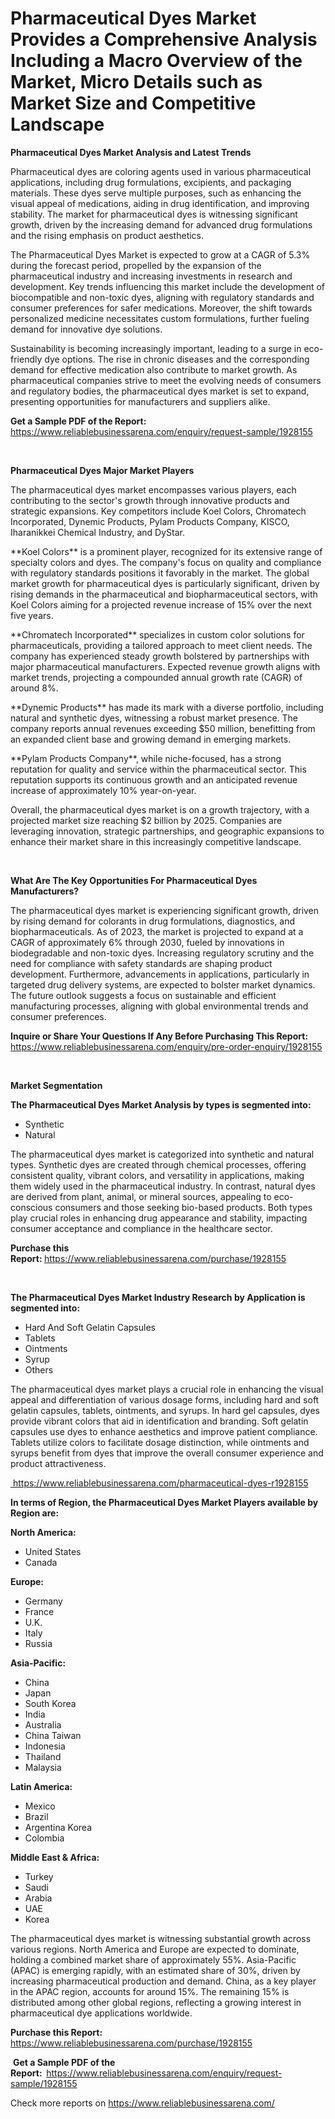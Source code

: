 <p><h1>Pharmaceutical Dyes Market Provides a Comprehensive Analysis Including a Macro Overview of the Market, Micro Details such as Market Size and Competitive Landscape</h1></p><p><strong>Pharmaceutical Dyes Market Analysis and Latest Trends</strong></p>
<p><p>Pharmaceutical dyes are coloring agents used in various pharmaceutical applications, including drug formulations, excipients, and packaging materials. These dyes serve multiple purposes, such as enhancing the visual appeal of medications, aiding in drug identification, and improving stability. The market for pharmaceutical dyes is witnessing significant growth, driven by the increasing demand for advanced drug formulations and the rising emphasis on product aesthetics.</p><p>The Pharmaceutical Dyes Market is expected to grow at a CAGR of 5.3% during the forecast period, propelled by the expansion of the pharmaceutical industry and increasing investments in research and development. Key trends influencing this market include the development of biocompatible and non-toxic dyes, aligning with regulatory standards and consumer preferences for safer medications. Moreover, the shift towards personalized medicine necessitates custom formulations, further fueling demand for innovative dye solutions.</p><p>Sustainability is becoming increasingly important, leading to a surge in eco-friendly dye options. The rise in chronic diseases and the corresponding demand for effective medication also contribute to market growth. As pharmaceutical companies strive to meet the evolving needs of consumers and regulatory bodies, the pharmaceutical dyes market is set to expand, presenting opportunities for manufacturers and suppliers alike.</p></p>
<p><strong>Get a Sample PDF of the Report:&nbsp;</strong> <a href="https://www.reliablebusinessarena.com/enquiry/request-sample/1928155?utm_campaign=3457&utm_medium=2&utm_source=Github&utm_content=ia&utm_term=29032025&utm_id=pharmaceutical-dyes">https://www.reliablebusinessarena.com/enquiry/request-sample/1928155</a></p>
<p>&nbsp;</p>
<p><strong>Pharmaceutical Dyes Major Market Players</strong></p>
<p><p>The pharmaceutical dyes market encompasses various players, each contributing to the sector's growth through innovative products and strategic expansions. Key competitors include Koel Colors, Chromatech Incorporated, Dynemic Products, Pylam Products Company, KISCO, Iharanikkei Chemical Industry, and DyStar.</p><p>**Koel Colors** is a prominent player, recognized for its extensive range of specialty colors and dyes. The company's focus on quality and compliance with regulatory standards positions it favorably in the market. The global market growth for pharmaceutical dyes is particularly significant, driven by rising demands in the pharmaceutical and biopharmaceutical sectors, with Koel Colors aiming for a projected revenue increase of 15% over the next five years.</p><p>**Chromatech Incorporated** specializes in custom color solutions for pharmaceuticals, providing a tailored approach to meet client needs. The company has experienced steady growth bolstered by partnerships with major pharmaceutical manufacturers. Expected revenue growth aligns with market trends, projecting a compounded annual growth rate (CAGR) of around 8%.</p><p>**Dynemic Products** has made its mark with a diverse portfolio, including natural and synthetic dyes, witnessing a robust market presence. The company reports annual revenues exceeding $50 million, benefitting from an expanded client base and growing demand in emerging markets.</p><p>**Pylam Products Company**, while niche-focused, has a strong reputation for quality and service within the pharmaceutical sector. This reputation supports its continuous growth and an anticipated revenue increase of approximately 10% year-on-year.</p><p>Overall, the pharmaceutical dyes market is on a growth trajectory, with a projected market size reaching $2 billion by 2025. Companies are leveraging innovation, strategic partnerships, and geographic expansions to enhance their market share in this increasingly competitive landscape.</p></p>
<p>&nbsp;</p>
<p><strong>What Are The Key Opportunities For Pharmaceutical Dyes Manufacturers?</strong></p>
<p><p>The pharmaceutical dyes market is experiencing significant growth, driven by rising demand for colorants in drug formulations, diagnostics, and biopharmaceuticals. As of 2023, the market is projected to expand at a CAGR of approximately 6% through 2030, fueled by innovations in biodegradable and non-toxic dyes. Increasing regulatory scrutiny and the need for compliance with safety standards are shaping product development. Furthermore, advancements in applications, particularly in targeted drug delivery systems, are expected to bolster market dynamics. The future outlook suggests a focus on sustainable and efficient manufacturing processes, aligning with global environmental trends and consumer preferences.</p></p>
<p><strong>Inquire or Share Your Questions If Any Before Purchasing This Report:</strong> <a href="https://www.reliablebusinessarena.com/enquiry/pre-order-enquiry/1928155?utm_campaign=3457&utm_medium=2&utm_source=Github&utm_content=ia&utm_term=29032025&utm_id=pharmaceutical-dyes">https://www.reliablebusinessarena.com/enquiry/pre-order-enquiry/1928155</a></p>
<p>&nbsp;</p>
<p><strong>Market Segmentation</strong></p>
<p><strong>The Pharmaceutical Dyes Market Analysis by types is segmented into:</strong></p>
<p><ul><li>Synthetic</li><li>Natural</li></ul></p>
<p><p>The pharmaceutical dyes market is categorized into synthetic and natural types. Synthetic dyes are created through chemical processes, offering consistent quality, vibrant colors, and versatility in applications, making them widely used in the pharmaceutical industry. In contrast, natural dyes are derived from plant, animal, or mineral sources, appealing to eco-conscious consumers and those seeking bio-based products. Both types play crucial roles in enhancing drug appearance and stability, impacting consumer acceptance and compliance in the healthcare sector.</p></p>
<p><strong>Purchase this Report:&nbsp;</strong><a href="https://www.reliablebusinessarena.com/purchase/1928155?utm_campaign=3457&utm_medium=2&utm_source=Github&utm_content=ia&utm_term=29032025&utm_id=pharmaceutical-dyes">https://www.reliablebusinessarena.com/purchase/1928155</a></p>
<p>&nbsp;</p>
<p><strong>The Pharmaceutical Dyes Market Industry Research by Application is segmented into:</strong></p>
<p><ul><li>Hard And Soft Gelatin Capsules</li><li>Tablets</li><li>Ointments</li><li>Syrup</li><li>Others</li></ul></p>
<p><p>The pharmaceutical dyes market plays a crucial role in enhancing the visual appeal and differentiation of various dosage forms, including hard and soft gelatin capsules, tablets, ointments, and syrups. In hard gel capsules, dyes provide vibrant colors that aid in identification and branding. Soft gelatin capsules use dyes to enhance aesthetics and improve patient compliance. Tablets utilize colors to facilitate dosage distinction, while ointments and syrups benefit from dyes that improve the overall consumer experience and product attractiveness.</p></p>
<p><a href="https://www.reliablebusinessarena.com/pharmaceutical-dyes-r1928155?utm_campaign=3457&utm_medium=2&utm_source=Github&utm_content=ia&utm_term=29032025&utm_id=pharmaceutical-dyes">&nbsp;https://www.reliablebusinessarena.com/pharmaceutical-dyes-r1928155</a></p>
<p><strong>In terms of Region, the Pharmaceutical Dyes Market Players available by Region are:</strong></p>
<p>
    <p> <strong> North America: </strong>
        <ul>
            <li>United States</li>
            <li>Canada</li>
        </ul>
        </p> 
    <p> <strong> Europe: </strong>
        <ul>
            <li>Germany</li>
            <li>France</li>
            <li>U.K.</li>
            <li>Italy</li>
            <li>Russia</li>
        </ul>
        </p> 
    <p> <strong> Asia-Pacific: </strong>
        <ul>
            <li>China</li>
            <li>Japan</li>
            <li>South Korea</li>
            <li>India</li>
            <li>Australia</li>
            <li>China Taiwan</li>
            <li>Indonesia</li>
            <li>Thailand</li>
            <li>Malaysia</li>
        </ul>
        </p> 
    <p> <strong> Latin America: </strong>
        <ul>
            <li>Mexico</li>
            <li>Brazil</li>
            <li>Argentina Korea</li>
            <li>Colombia</li>
        </ul>
        </p> 
    <p> <strong> Middle East & Africa: </strong>
        <ul>
            <li>Turkey</li>
            <li>Saudi</li>
            <li>Arabia</li>
            <li>UAE</li>
            <li>Korea</li>
        </ul>
    </p>
    </p>
<p><p>The pharmaceutical dyes market is witnessing substantial growth across various regions. North America and Europe are expected to dominate, holding a combined market share of approximately 55%. Asia-Pacific (APAC) is emerging rapidly, with an estimated share of 30%, driven by increasing pharmaceutical production and demand. China, as a key player in the APAC region, accounts for around 15%. The remaining 15% is distributed among other global regions, reflecting a growing interest in pharmaceutical dye applications worldwide.</p></p>
<p><strong>Purchase this Report: </strong><a href="https://www.reliablebusinessarena.com/purchase/1928155?utm_campaign=3457&utm_medium=2&utm_source=Github&utm_content=ia&utm_term=29032025&utm_id=pharmaceutical-dyes">https://www.reliablebusinessarena.com/purchase/1928155</a></p>
<p>&nbsp;<strong>Get a Sample PDF of the Report:&nbsp;&nbsp;</strong><a href="https://www.reliablebusinessarena.com/enquiry/request-sample/1928155?utm_campaign=3457&utm_medium=2&utm_source=Github&utm_content=ia&utm_term=29032025&utm_id=pharmaceutical-dyes">https://www.reliablebusinessarena.com/enquiry/request-sample/1928155</a></p>
<p><strong></strong></p>
<p>Check more reports on <a href="https://www.reliablebusinessarena.com/?utm_campaign=3457&utm_medium=2&utm_source=Github&utm_content=ia&utm_term=29032025&utm_id=pharmaceutical-dyes">https://www.reliablebusinessarena.com/</a></p>